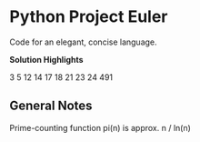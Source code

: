 Python Project Euler
====================
Code for an elegant, concise language.

**Solution Highlights**

3 5 12 14 17 18 21 23 24
491

General Notes
-------------
Prime-counting function pi(n) is approx. n / ln(n)
